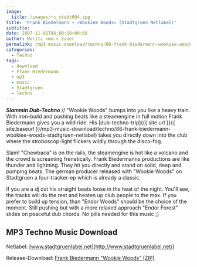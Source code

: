 ```yaml
---
image:
  title: /images/rc_stadt004.jpg
title: 'Frank Biedermann – »Wookiee Woods« (Stadtgruen Netlabel)'
subtitle: 
date: 2007-11-01T06:00:18+00:00
author: Moritz »mo.« Sauer
permalink: /mp3-music-download/techno/86-frank-biedermann-wookiee-woods-stadtgruen-netlabel
categories:
  - Techno
tags:
  - download
  - Frank Biedermann
  - mp3
  - music
  - Stadtgruen
  - Techno
---
```

***Slammin Dub-Techno*** // "Wookie Woods" bumps into you like a heavy train. With iron-build and pushing beats like a steamengine in full motion Frank Biedermann gives you a wild ride. His [dub-techno-trip]({{ site.url }}{{ site.baseurl }}/mp3-music-download/techno/86-frank-biedermann-wookiee-woods-stadtgruen-netlabel) takes you directly down into the club where the stroboscop-light flickers wildly through the disco-fog.<!--more-->

Slam! "Chewbaca" is on the rails, the steamengine is hot like a volcano and the crowd is screaming frenetically. Frank Biedermanns productions are like thunder and lightning. They hit you directly and stand on solid, deep and pumping beats. The german producer released with "Wookie Woods" on Stadtgruen a four-tracker-ep which is already a classic.

If you are a dj cut his straight beats loose in the heat of the night. You'll see, the tracks will do the rest and heaten up club people to the max. If you prefer to build up tension, than "Endor Woods" should be the choice of the moment. Still pushing but with a more relaxed approach "Endor Forest" slides on peaceful dub chords. No pills needed for this music ;)

## MP3 Techno Music Download

Netlabel: [www.stadtgruenlabel.net](http://www.stadtgruenlabel.net/)
  
Release-Download: [Frank Biedermann "Wookie Woods" (ZIP)](http://www.stadtgruenlabel.net/index.php?locator=releases&id=8&zip=1)